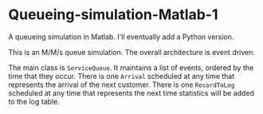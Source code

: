 # Queueing-simulation-Matlab-1
A queueing simulation in Matlab.
I'll eventually add a Python version.

This is an M/M/s queue simulation.
The overall architecture is event driven.

The main class is `ServiceQueue`.
It maintains a list of events, ordered by the time that they occur.
There is one `Arrival` scheduled at any time that represents the arrival of the next customer.
There is one `RecordToLog` scheduled at any time that represents the next time statistics will be added to the log table.
